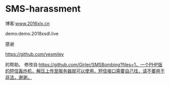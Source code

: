 # SMS-harassment
博客:www.2016xlx.cn

demo:demo.2018xsdl.live

感谢

https://github.com/yesmiley

的帮助。
修改自:https://github.com/Girler/SMSBombing?files=1，一个PHP版的短信轰炸机，解压上传至服务器就可以使用，短信接口需要自己找，请不要用于非法，谢谢。
